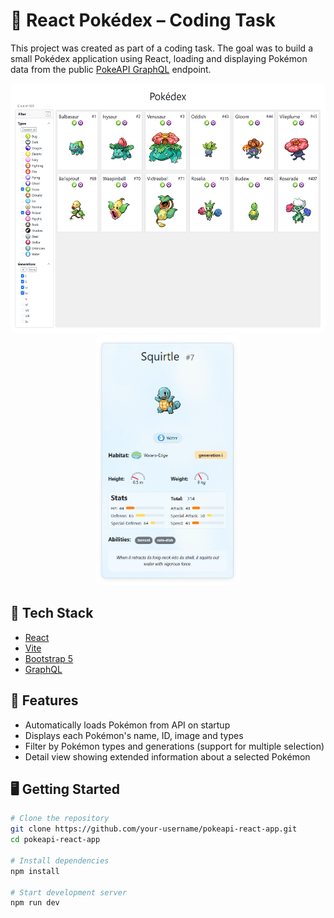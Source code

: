 # 🧪 React Pokédex – Coding Task

This project was created as part of a coding task. The goal was to build a small Pokédex application using React, loading and displaying Pokémon data from the public [PokeAPI GraphQL](https://pokeapi.co/docs/graphql) endpoint.

<p align=center>
  <img src="./public/assets/readme/main-view.png" alt="Main View" style="height: 400px; margin-right: 10px; border-radius: 7px" />
  <img src="./public/assets/readme/details-page.png" alt="Details Page" style="height: 400px; border-radius: 7px" />
</p>


## 🔧 Tech Stack

- [React](https://react.dev/)
- [Vite](https://vitejs.dev/)
- [Bootstrap 5](https://getbootstrap.com/)
- [GraphQL](https://pokeapi.co/docs/graphql)

## 🚀 Features

- Automatically loads Pokémon from API on startup
- Displays each Pokémon's name, ID, image and types
- Filter by Pokémon types and generations (support for multiple selection)
- Detail view showing extended information about a selected Pokémon

## 🖥️ Getting Started

```bash
# Clone the repository
git clone https://github.com/your-username/pokeapi-react-app.git
cd pokeapi-react-app

# Install dependencies
npm install

# Start development server
npm run dev

